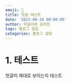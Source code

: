 ```yaml
---
emoji: 🔮
title: 첫글 테스트
date: '2022-08-28 00:00:00'
author: 막걸리에 감자전
tags: 블로그 잡담
categories: 블로그 잡담
---
```


# 1. 테스트
첫글이 제대로 보이는지 테스트